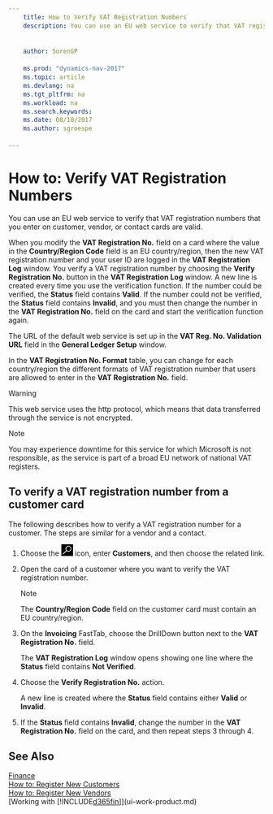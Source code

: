 ```yaml
---
    title: How to Verify VAT Registration Numbers
    description: You can use an EU web service to verify that VAT registration numbers that you enter on customer, vendor, or contact cards are valid.
    
     
    author: SorenGP

    ms.prod: "dynamics-nav-2017"
    ms.topic: article
    ms.devlang: na
    ms.tgt_pltfrm: na
    ms.workload: na
    ms.search.keywords:
    ms.date: 08/10/2017
    ms.author: sgroespe

---
```

# How to: Verify VAT Registration Numbers
You can use an EU web service to verify that VAT registration numbers that you enter on customer, vendor, or contact cards are valid.  

 When you modify the **VAT Registration No.** field on a card where the value in the **Country/Region Code** field is an EU country/region, then the new VAT registration number and your user ID are logged in the **VAT Registration Log** window. You verify a VAT registration number by choosing the **Verify Registration No.** button in the **VAT Registration Log** window. A new line is created every time you use the verification function. If the number could be verified, the **Status** field contains **Valid**. If the number could not be verified, the **Status** field contains **Invalid**, and you must then change the number in the **VAT Registration No.** field on the card and start the verification function again.  

 The URL of the default web service is set up in the **VAT Reg. No. Validation URL** field in the **General Ledger Setup** window.  

 In the **VAT Registration No. Format** table, you can change for each country/region the different formats of VAT registration number that users are allowed to enter in the **VAT Registration No.** field.  

> [!WARNING]  
>  This web service uses the http protocol, which means that data transferred through the service is not encrypted.  

> [!NOTE]  
>  You may experience downtime for this service for which Microsoft is not responsible, as the service is part of a broad EU network of national VAT registers.  

## To verify a VAT registration number from a customer card  
The following describes how to verify a VAT registration number for a customer. The steps are similar for a vendor and a contact.   
1.  Choose the ![Search for Page or Report](media/ui-search/search_small.png "Search for Page or Report icon") icon, enter **Customers**, and then choose the related link.  

2.  Open the card of a customer where you want to verify the VAT registration number.  

    > [!NOTE]  
    >  The **Country/Region Code** field on the customer card must contain an EU country/region.  
3.  On the **Invoicing** FastTab, choose the DrillDown button next to the **VAT Registration No.** field.  

    The **VAT Registration Log** window opens showing one line where the **Status** field contains **Not Verified**.  
4.  Choose the **Verify Registration No.** action.  

     A new line is created where the **Status** field contains either **Valid** or **Invalid**.  
5.  If the **Status** field contains **Invalid**, change the number in the **VAT Registration No.** field on the card, and then repeat steps 3 through 4.  

## See Also  
[Finance](finance.md)  
[How to: Register New Customers](sales-how-register-new-customers.md)  
[How to: Register New Vendors](purchasing-how-register-new-vendors.md)  
[Working with [!INCLUDE[d365fin](includes/d365fin_md.md)]](ui-work-product.md)
